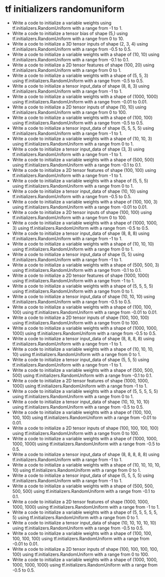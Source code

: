 # tf initializers randomuniform

- Write a code to initialize a variable weights using tf.initializers.RandomUniform with a range from -1 to 1.
- Write a code to initialize a tensor bias of shape (5,) using tf.initializers.RandomUniform with a range from 0 to 10.
- Write a code to initialize a 3D tensor inputs of shape (2, 3, 4) using tf.initializers.RandomUniform with a range from -0.5 to 0.5.
- Write a code to initialize a variable weights with a shape of (10, 10) using tf.initializers.RandomUniform with a range from -0.1 to 0.1.
- Write a code to initialize a 2D tensor features of shape (100, 20) using tf.initializers.RandomUniform with a range from 0 to 1.
- Write a code to initialize a variable weights with a shape of (5, 5, 3) using tf.initializers.RandomUniform with a range from -0.5 to 0.5.
- Write a code to initialize a tensor input_data of shape (8, 8, 3) using tf.initializers.RandomUniform with a range from -1 to 1.
- Write a code to initialize a variable weights with a shape of (1000, 1000) using tf.initializers.RandomUniform with a range from -0.01 to 0.01.
- Write a code to initialize a 2D tensor inputs of shape (10, 10) using tf.initializers.RandomUniform with a range from 0 to 100.
- Write a code to initialize a variable weights with a shape of (100, 100) using tf.initializers.RandomUniform with a range from -0.5 to 0.5.
- Write a code to initialize a tensor input_data of shape (5, 5, 5, 5) using tf.initializers.RandomUniform with a range from -1 to 1.
- Write a code to initialize a variable weights with a shape of (10, 10, 3) using tf.initializers.RandomUniform with a range from 0 to 1.
- Write a code to initialize a tensor input_data of shape (3, 3) using tf.initializers.RandomUniform with a range from -1 to 1.
- Write a code to initialize a variable weights with a shape of (500, 500) using tf.initializers.RandomUniform with a range from -0.1 to 0.1.
- Write a code to initialize a 2D tensor features of shape (100, 100) using tf.initializers.RandomUniform with a range from -1 to 1.
- Write a code to initialize a variable weights with a shape of (5, 5, 5) using tf.initializers.RandomUniform with a range from 0 to 1.
- Write a code to initialize a tensor input_data of shape (10, 10) using tf.initializers.RandomUniform with a range from -0.5 to 0.5.
- Write a code to initialize a variable weights with a shape of (100, 100, 3) using tf.initializers.RandomUniform with a range from -0.01 to 0.01.
- Write a code to initialize a 2D tensor inputs of shape (100, 100) using tf.initializers.RandomUniform with a range from 0 to 100.
- Write a code to initialize a variable weights with a shape of (1000, 1000, 3) using tf.initializers.RandomUniform with a range from -0.5 to 0.5.
- Write a code to initialize a tensor input_data of shape (8, 8, 8) using tf.initializers.RandomUniform with a range from -1 to 1.
- Write a code to initialize a variable weights with a shape of (10, 10, 10) using tf.initializers.RandomUniform with a range from 0 to 1.
- Write a code to initialize a tensor input_data of shape (5, 5) using tf.initializers.RandomUniform with a range from -1 to 1.
- Write a code to initialize a variable weights with a shape of (500, 500, 3) using tf.initializers.RandomUniform with a range from -0.1 to 0.1.
- Write a code to initialize a 2D tensor features of shape (1000, 1000) using tf.initializers.RandomUniform with a range from -1 to 1.
- Write a code to initialize a variable weights with a shape of (5, 5, 5, 5) using tf.initializers.RandomUniform with a range from 0 to 1.
- Write a code to initialize a tensor input_data of shape (10, 10, 10) using tf.initializers.RandomUniform with a range from -0.5 to 0.5.
- Write a code to initialize a variable weights with a shape of (100, 100, 100) using tf.initializers.RandomUniform with a range from -0.01 to 0.01.
- Write a code to initialize a 2D tensor inputs of shape (100, 100, 100) using tf.initializers.RandomUniform with a range from 0 to 100.
- Write a code to initialize a variable weights with a shape of (1000, 1000, 1000) using tf.initializers.RandomUniform with a range from -0.5 to 0.5.
- Write a code to initialize a tensor input_data of shape (8, 8, 8, 8) using tf.initializers.RandomUniform with a range from -1 to 1.
- Write a code to initialize a variable weights with a shape of (10, 10, 10, 10) using tf.initializers.RandomUniform with a range from 0 to 1.
- Write a code to initialize a tensor input_data of shape (5, 5, 5) using tf.initializers.RandomUniform with a range from -1 to 1.
- Write a code to initialize a variable weights with a shape of (500, 500, 500) using tf.initializers.RandomUniform with a range from -0.1 to 0.1.
- Write a code to initialize a 2D tensor features of shape (1000, 1000, 1000) using tf.initializers.RandomUniform with a range from -1 to 1.
- Write a code to initialize a variable weights with a shape of (5, 5, 5, 5, 5) using tf.initializers.RandomUniform with a range from 0 to 1.
- Write a code to initialize a tensor input_data of shape (10, 10, 10, 10) using tf.initializers.RandomUniform with a range from -0.5 to 0.5.
- Write a code to initialize a variable weights with a shape of (100, 100, 100, 100) using tf.initializers.RandomUniform with a range from -0.01 to 0.01.
- Write a code to initialize a 2D tensor inputs of shape (100, 100, 100, 100) using tf.initializers.RandomUniform with a range from 0 to 100.
- Write a code to initialize a variable weights with a shape of (1000, 1000, 1000, 1000) using tf.initializers.RandomUniform with a range from -0.5 to 0.5.
- Write a code to initialize a tensor input_data of shape (8, 8, 8, 8, 8) using tf.initializers.RandomUniform with a range from -1 to 1.
- Write a code to initialize a variable weights with a shape of (10, 10, 10, 10, 10) using tf.initializers.RandomUniform with a range from 0 to 1.
- Write a code to initialize a tensor input_data of shape (5, 5, 5, 5) using tf.initializers.RandomUniform with a range from -1 to 1.
- Write a code to initialize a variable weights with a shape of (500, 500, 500, 500) using tf.initializers.RandomUniform with a range from -0.1 to 0.1.
- Write a code to initialize a 2D tensor features of shape (1000, 1000, 1000, 1000) using tf.initializers.RandomUniform with a range from -1 to 1.
- Write a code to initialize a variable weights with a shape of (5, 5, 5, 5, 5, 5) using tf.initializers.RandomUniform with a range from 0 to 1.
- Write a code to initialize a tensor input_data of shape (10, 10, 10, 10, 10) using tf.initializers.RandomUniform with a range from -0.5 to 0.5.
- Write a code to initialize a variable weights with a shape of (100, 100, 100, 100, 100) using tf.initializers.RandomUniform with a range from -0.01 to 0.01.
- Write a code to initialize a 2D tensor inputs of shape (100, 100, 100, 100, 100) using tf.initializers.RandomUniform with a range from 0 to 100.
- Write a code to initialize a variable weights with a shape of (1000, 1000, 1000, 1000, 1000) using tf.initializers.RandomUniform with a range from -0.5 to 0.5.